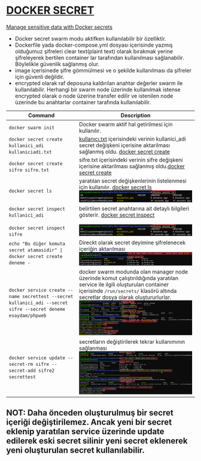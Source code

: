 # [DOCKER SECRET](https://docs.docker.com/engine/reference/commandline/secret/)
[Manage sensitive data with Docker secrets](https://docs.docker.com/engine/swarm/secrets/)
- Docker secret swarm modu aktifken kullanılabilir bir özelliktir. 
- Dockerfile yada docker-compose.yml dosyası içerisinde yazmış olduğumuz şifreleri clear text(plaint text) olarak bırakmak yerine şifreleyerek bertilen container lar tarafından kullanılması sağlanabilir. Böylelikle güvenlik sağlanmış olur.
- image içerisinede şifre gömmülmesi ve o şekilde kullanılması da şifreler için güvenli değildir.
- encrypted olarak raf deposuna kaldırılan anahtar değerler swarm ile kullanılabilir. Herhangi bir swarm node üzerinde kullanılmak istense encrypted olarak o node üzerine transfer edilir ve istenilen node üzerinde bu anahtarlar container tarafında kullanılabilir.

| Command        | Description |
| -------------- | ----------- |
|`docker swarm init`| Docker swarm aktif hal getirilmesi için kullanılır. |
|`docker secret create kullanici_adi kullaniciadi.txt`| [kullanıcı.txt](/examDockerFiles/dockersecret/kullaniciadi.txt) içerisindeki verinin kullanici_adi secret değişkeni içerisine aktarilması sağlanmış oldu. [docker secret create](https://docs.docker.com/engine/reference/commandline/secret_create/)|
|`docker secret create sifre sifre.txt`| sifre.txt içerisindeki verinin sifre değişkeni içerisine aktarilması sağlanmış oldu.[docker secret create](https://docs.docker.com/engine/reference/commandline/secret_create/)|
|`docker secret ls`| yaratılan secret değişkenlerinin listelenmesi için kullanılır. [docker secret ls](https://docs.docker.com/engine/reference/commandline/secret_ls/)<br>![docker secret ls](/img/docker_secret_p1.png)|
|`docker secret inspect kullanici_adi`<br><br>`docker secret inspect sifre`| belirtilen secret anahtarına ait detaylı bilgileri gösterir. [docker secret inspect](https://docs.docker.com/engine/reference/commandline/secret_inspect/) <br><br> ![docker secret inspect](/img/docker_secret_p1.png)|
|`echo "Bu diğer komuta secret atamasidir" \| docker secret create deneme -`| Direckt olarak secret deyimine şifrelenecek içeriğin aktarılması ![docker secret](/img/docker_secret_p3.png)|
|`docker service create --name secrettest --secret kullanici_adi --secret sifre --secret deneme esaydam/phpweb`| docker swarm modunda olan manager node üzerinde komut çalıştırıldığında yaratılan service ile ilgili oluşturulan container içerisinde `/run/secrets/` klasörü altında secretlar dosya olarak oluştururlurlar. ![docker service create](/img/docker_secret_p4.png)|
|`docker service update --secret-rm sifre --secret-add sifre2 secrettest`|secretların değiştirilerek tekrar kullanımının sağlanması ![docker service update](/img/docker_secret_p5.png)|
## NOT: Daha önceden oluşturulmuş bir secret içeriği değiştirilemez. Ancak yeni bir secret eklenip yaratılan service üzerinde update edilerek eski secret silinir yeni secret eklenerek yeni oluşturulan secret kullanılabilir.
